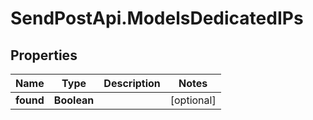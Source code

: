 # SendPostApi.ModelsDedicatedIPs

## Properties
Name | Type | Description | Notes
------------ | ------------- | ------------- | -------------
**found** | **Boolean** |  | [optional] 


